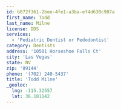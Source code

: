 ```yaml
---
id: b872f361-2bee-4fe1-a3ba-ef4d630c907a
first_name: Todd
last_name: Milne
license: DDS
services:
  - 'Pediatric Dentist or Pedodontist'
category: Dentists
address: '10501 Horseshoe Falls Ct'
city: 'Las Vegas'
state: NV
zip: '89144'
phone: '(702) 240-5437'
title: 'Todd Milne'
_geoloc:
  lng: -115.32557
  lat: 36.181142
---
```


